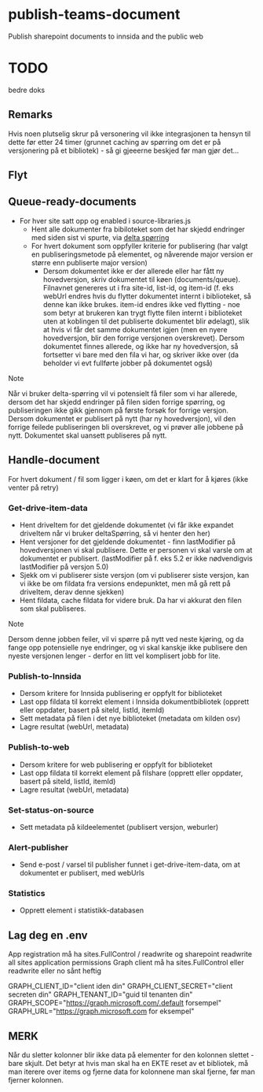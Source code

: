 # publish-teams-document
Publish sharepoint documents to innsida and the public web

# TODO
bedre doks

## Remarks
Hvis noen plutselig skrur på versonering vil ikke integrasjonen ta hensyn til dette før etter 24 timer (grunnet caching av spørring om det er på versjonering på et bibliotek) - så gi gjeeerne beskjed før man gjør det...

## Flyt
## Queue-ready-documents
- For hver site satt opp og enabled i source-libraries.js
  - Hent alle dokumenter fra bibiloteket som det har skjedd endringer med siden sist vi spurte, via [delta spørring](https://learn.microsoft.com/en-us/graph/delta-query-overview)
  - For hvert dokument som oppfyller kriterie for publisering (har valgt en publiseringsmetode på elementet, og nåverende major version er større enn publiserte major version)
    - Dersom dokumentet ikke er der allerede eller har fått ny hovedversjon, skriv dokumentet til køen (documents/queue). Filnavnet genereres ut i fra site-id, list-id, og item-id (f. eks webUrl endres hvis du flytter dokumentet internt i biblioteket, så denne kan ikke brukes. item-id endres ikke ved flytting - noe som betyr at brukeren kan trygt flytte filen internt i biblioteket uten at koblingen til det publiserte dokumentet blir ødelagt), slik at hvis vi får det samme dokumentet igjen (men en nyere hovedversjon, blir den forrige versjonen overskrevet). Dersom dokumentet finnes allerede, og ikke har ny hovedversjon, så fortsetter vi bare med den fila vi har, og skriver ikke over (da beholder vi evt fullførte jobber på dokumentet også)
> [!NOTE]
> Når vi bruker delta-spørring vil vi potensielt få filer som vi har allerede, dersom det har skjedd endringer på filen siden forrige spørring, og publiseringen ikke gikk gjennom på første forsøk for forrige versjon. Dersom dokumentet er publisert på nytt (har ny hovedversjon), vil den forrige feilede publiseringen bli overskrevet, og vi prøver alle jobbene på nytt. Dokumentet skal uansett publiseres på nytt.

## Handle-document
For hvert dokument / fil som ligger i køen, om det er klart for å kjøres (ikke venter på retry)

### Get-drive-item-data
- Hent driveItem for det gjeldende dokumentet (vi får ikke expandet driveItem når vi bruker deltaSpørring, så vi henter den her)
- Hent versjoner for det gjeldende dokumentet - finn lastModifier på hovedversjonen vi skal publisere. Dette er personen vi skal varsle om at dokumentet er publisert. (lastModifier på f. eks 5.2 er ikke nødvendigvis lastModifier på versjon 5.0)
- Sjekk om vi publiserer siste versjon (om vi publiserer siste versjon, kan vi ikke be om fildata fra versions endepunktet, men må gå rett på driveItem, derav denne sjekken)
- Hent fildata, cache fildata for videre bruk. Da har vi akkurat den filen som skal publiseres.
> [!NOTE]
> Dersom denne jobben feiler, vil vi spørre på nytt ved neste kjøring, og da fange opp potensielle nye endringer, og vi skal kanskje ikke publisere den nyeste versjonen lenger - derfor en litt vel komplisert jobb for lite.

### Publish-to-Innsida
- Dersom kritere for Innsida publisering er oppfylt for biblioteket
- Last opp fildata til korrekt element i Innsida dokumentbibliotek (opprett eller oppdater, basert på siteId, listId, itemId)
- Sett metadata på filen i det nye biblioteket (metadata om kilden osv)
- Lagre resultat (webUrl, metadata)

### Publish-to-web
- Dersom kritere for web publisering er oppfylt for biblioteket
- Last opp fildata til korrekt element på filshare (opprett eller oppdater, basert på siteId, listId, itemId)
- Lagre resultat (webUrl, metadata)

### Set-status-on-source
- Sett metadata på kildeelementet (publisert versjon, weburler)

### Alert-publisher
- Send e-post / varsel til publisher funnet i get-drive-item-data, om at dokumentet er publisert, med webUrls

### Statistics
- Opprett element i statistikk-databasen

## Lag deg en .env
App registration må ha sites.FullControl / readwrite og sharepoint readwrite all sites application permissions
Graph client må ha sites.FullControl eller readwrite eller no sånt heftig

GRAPH_CLIENT_ID="client iden din"
GRAPH_CLIENT_SECRET="client secreten din"
GRAPH_TENANT_ID="guid til tenanten din"
GRAPH_SCOPE="https://graph.microsoft.com/.default forsempel"
GRAPH_URL="https://graph.microsoft.com for eksempel"



## MERK
Når du sletter kolonner blir ikke data på elementer for den kolonnen slettet - bare skjult. Det betyr at hvis man skal ha en EKTE reset av et bibliotek, må man iterere over items og fjerne data for kolonnene man skal fjerne, før man fjerner kolonnen.